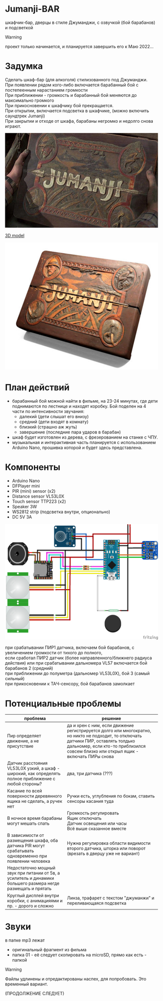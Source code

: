 # Jumanji-BAR
шкафчик-бар, дверцы в стиле Джуманджи, с озвучкой (бой барабанов) и подсветкой

> [!WARNING]
> проект только начинается, и планируется завершить его к Маю 2022...


# Задумка
Сделать шкаф-бар (для алкоголя) стилизованного под Джуманджи.<br/>
При появлении рядом кого-либо включается барабанный бой с постепеенным нарастанием громкости<br/>
При приближении - громкость и барабанный бой меняются до максимально громкого<br/>
При прикосновении к шкафчику бой прекращается.<br/>
При открытии, включается подсветка в шкафчике, (можно включить саундтрек Jumanji)<br/>
При закрытии и отходе от шкафа, барабаны негромко и недолго снова играют.<br/>

![original view](img/box-original.jpg)

[3D model](https://www.thingiverse.com/thing:2410181)

![3D model](img/box.png)

# План действий
- барабанный бой можной найти в фильме, на 23-24 минутах, где дети поднимаются по лестнице и находят коробку.
Бой поделен на 4 части по интенсивности звучания:
    - далекий (дети слышат его внизу)
    - средний (дети входят в комнату)
    - близкий (страшно аж жуть)
    - завершение (последние пара ударов в барабан)
- шкаф будет изготовлен из дерева, с фрезерованием на станке с ЧПУ.
- музыкальная и интерактивная часть планируется с использованием Arduino Nano, прошивка которой и будет здесь представлена.

# Компоненты
- Arduino Nano
- DFPlayer mini
- PIR (mini) sensor (x2)
- Distance sensor VL53L0X
- Touch sensor TTP223 (x2)
- Speaker 3W
- WS2812 strip (подсветка внутри, опционально)
- DC 5V 3A

![scheme](img/scheme.png)

при срабатывании ПИР1 датчика, включаем бой барабанов, с увеличением громкости от тихого до полного, <br/>
если сработал ПИР2 датчик (более направленного/ближнего радиуса действия) или при срабатывании дальномера VL57 включается бой барабанов 2 (средний)<br/>
при приближении до полуметра (дальномер VL53L0X), бой 3 (самый сильный)<br/>
при прикосновении к ТАЧ-сенсору, бой барабанов замолкает<br/>

# Потенциальные проблемы
|проблема|решение|
|------|------|
|Пир определяет движение, а не присутствие|да и хрен с ним, если движение регистрируется долго или многократно, но никто не подходит, то отключать датчики ПИР, оставлять толдько дальномер, если кто-то приблизился совсем близко или открыл ящик - включать ПИРы снова|
|Датчик расстояния VL53L0X узкий, а шкаф - широкий, как определять полное приближение с любой стороны?| два, три датчика (???)|
|Касание по всей поверхности деревянного ящика не сделать, а ручек нет|Ручки есть, углубления по бокам, ставить сенсоры касания туда|
|В ночное время барабаны могут мешать спать|Громкость регулировать<br>Ящик отключать<br>Датчик освещения или часы<br>Всё выше сказанное вместе|
|В зависимости от размещения шкафа, оба датчика PIR могут срабатывать одновременно при появлении человека|Нужна регулировка области видимости второго датчика, шторка или поворот (врезать в дверцу уже не вариант)|
|Недостаточно мощный звук при питании от 5в, а усилитель и динамики большего размера негде размещать и прятать||
|Круглый дисплей внутри коробки, с анимацияями и пр. - дорого и сложно|Линза, трафарет с текстом "джуманжи" и переливающаяся подсветка|

# Звуки
в папке mp3 лежат
- оригинальный фрагмент из фильма
- папка 01 - её следует скопировать на microSD, прямо как есть - папкой
> [!WARNING]
> Файлы удлинены и отредактированы наспех, для попробовать. Это временный вариант.

(ПРОДОЛЖЕНИЕ СЛЕДУЕТ)